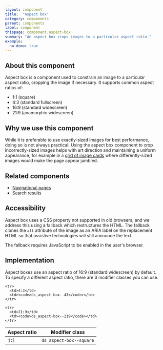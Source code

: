 ```yaml
---
layout: component
title:  "Aspect box"
category: components
parent: components
label: component
thispage: component.aspect-box
summary: "An aspect box crops images to a particular aspect ratio."
example:
  no-demo: true
---
```


## About this component

Aspect box is a component used to constrain an image to a particular aspect ratio, cropping the image if necessary. It supports common aspect ratios of:
* 1:1 (square)
* 4:3 (standard fullscreen)
* 16:9 (standard widescreen)
* 21:9 (anamorphic widescreen)

## Why we use this component

While it is preferable to use exactly-sized images for best performance, doing so is not always practical. Using the aspect box component to crop incorrectly-sized images helps with art direction and maintaining a uniform appearance, for example in a [grid of image cards](/patterns/navigational-pages/#image-card-navigation) where differently-sized images would make the page appear jumbled.

## Related components

* [Navigational pages](/patterns/navigational-pages/)
* [Search results](/patterns/search-results/)

## Accessibility

Aspect box uses a CSS property not supported in old browsers, and we address this using a fallback which restructures the HTML. The fallback clones the `alt` attribute of the image as an ARIA label on the replacement HTML so that assistive technologies will still announce the text.

The fallback requires JavaScript to be enabled in the user's browser.

## Implementation

Aspect boxes use an aspect ratio of 16:9 (standard widescreen) by default. To specify a different aspect ratio, there are 3 modifier classes you can use.

<table class="ds_table">
  <thead>
    <tr>
      <th>Aspect ratio</th>
      <th>Modifier class</th>
    </tr>
  </thead>
  <tbody>
    <tr>
      <td>1:1</td>
      <td><code>ds_aspect-box--square</code></td>
    </tr>

    <tr>
      <td>4:3</td>
      <td><code>ds_aspect-box--43</code></td>
    </tr>

    <tr>
      <td>21:9</td>
      <td><code>ds_aspect-box--219</code></td>
    </tr>
  </tbody>
</table>
